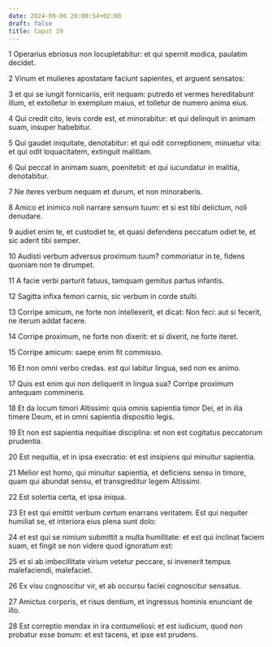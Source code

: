 ```yaml
---
date: 2024-09-06 20:00:54+02:00
draft: false
title: Caput 19
---
```





1 Operarius ebriosus non locupletabitur: et qui spernit modica, paulatim decidet.

2 Vinum et mulieres apostatare faciunt sapientes, et arguent sensatos:

3 et qui se iungit fornicariis, erit nequam: putredo et vermes hereditabunt illum, et extolletur in exemplum maius, et tolletur de numero anima eius.

4 Qui credit cito, levis corde est, et minorabitur: et qui delinquit in animam suam, insuper habebitur.

5 Qui gaudet iniquitate, denotabitur: et qui odit correptionem, minuetur vita: et qui odit loquacitatem, extinguit malitiam.

6 Qui peccat in animam suam, poenitebit: et qui iucundatur in malitia, denotabitur.

7 Ne iteres verbum nequam et durum, et non minoraberis.

8 Amico et inimico noli narrare sensum tuum: et si est tibi delictum, noli denudare.

9 audiet enim te, et custodiet te, et quasi defendens peccatum odiet te, et sic aderit tibi semper.

10 Audisti verbum adversus proximum tuum? commoriatur in te, fidens quoniam non te dirumpet.

11 A facie verbi parturit fatuus, tamquam gemitus partus infantis.

12 Sagitta infixa femori carnis, sic verbum in corde stulti.

13 Corripe amicum, ne forte non intellexerit, et dicat: Non feci: aut si fecerit, ne iterum addat facere.

14 Corripe proximum, ne forte non dixerit: et si dixerit, ne forte iteret.

15 Corripe amicum: saepe enim fit commissio.

16 Et non omni verbo credas. est qui labitur lingua, sed non ex animo.

17 Quis est enim qui non deliquerit in lingua sua? Corripe proximum antequam commineris.

18 Et da locum timori Altissimi: quia omnis sapientia timor Dei, et in illa timere Deum, et in omni sapientia dispositio legis.

19 Et non est sapientia nequitiae disciplina: et non est cogitatus peccatorum prudentia.

20 Est nequitia, et in ipsa execratio: et est insipiens qui minuitur sapientia.

21 Melior est homo, qui minuitur sapientia, et deficiens sensu in timore, quam qui abundat sensu, et transgreditur legem Altissimi.

22 Est solertia certa, et ipsa iniqua.

23 Et est qui emittit verbum certum enarrans veritatem. Est qui nequiter humiliat se, et interiora eius plena sunt dolo:

24 et est qui se nimium submittit a multa humilitate: et est qui inclinat faciem suam, et fingit se non videre quod ignoratum est:

25 et si ab imbecillitate virium vetetur peccare, si invenerit tempus malefaciendi, malefaciet.

26 Ex visu cognoscitur vir, et ab occursu faciei cognoscitur sensatus.

27 Amictus corporis, et risus dentium, et ingressus hominis enunciant de illo.

28 Est correptio mendax in ira contumeliosi: et est iudicium, quod non probatur esse bonum: et est tacens, et ipse est prudens.

